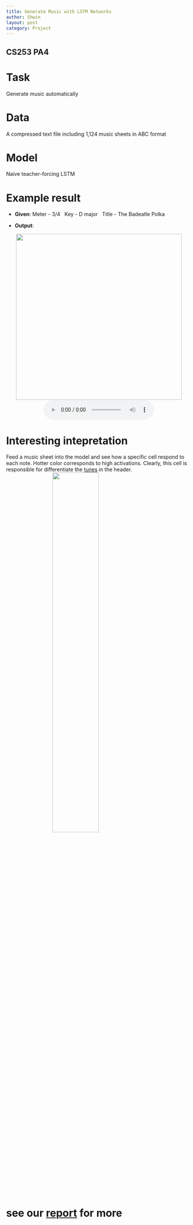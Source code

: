 ```yaml
---
title: Generate Music with LSTM Networks
author: Shwin
layout: post
category: Project
---
```


## CS253 PA4
# Task

Generate music automatically

# Data

A compressed text file including 1,124 music sheets in ABC format

# Model

Naive teacher-forcing LSTM

# Example result
* **Given**: Meter - 3/4 &nbsp;  Key - D major &nbsp; Title - The Badeatle Polka

* **Output**:
<img src="https://ws1.sinaimg.cn/large/006tNc79ly1g1rps1vgdgj31um0n5mzj.jpg" style="display: block; width: 450px; margin: auto;" />

<div style="display: block; margin: auto">
<audio controls style="display: block; margin: auto">
    <source src="{{ 'assets/audios/best_model.mp3' | relative_url }}" type="audio/mpeg">
</audio>
</div>

# Interesting intepretation
Feed a music sheet into the model and see how a specific cell respond to each note. Hotter color corresponds to high activations. Clearly, this cell is responsible for differentiate the [tunes](http://trillian.mit.edu/~jc/music/abc/doc/ABCtut_Tunes.html) in the header.
<img src="https://ws2.sinaimg.cn/large/006tNc79ly1g1rj8ooy3bj30k00k03yv.jpg" style="display: block; width: 50%; margin: auto" />

# see our [report](https://drive.google.com/file/d/1S5T8wWJ72MoGmqfpt5Dl3PsLB0HTM3Qn/view?usp=sharing) for more
